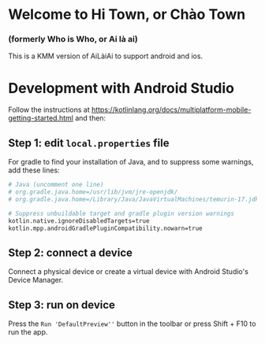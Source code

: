 # Welcome to Hi Town, or Chào Town
### (formerly Who is Who, or Ai là ai)

This is a KMM version of AiLàiAi to support android and ios.

# Development with Android Studio

Follow the instructions at https://kotlinlang.org/docs/multiplatform-mobile-getting-started.html and then:

## Step 1: edit `local.properties` file

For gradle to find your installation of Java, and to suppress some warnings, add these lines:

```bash
# Java (uncomment one line)
# org.gradle.java.home=/usr/lib/jvm/jre-openjdk/
# org.gradle.java.home=/Library/Java/JavaVirtualMachines/temurin-17.jdk/Contents/Home

# Suppress unbuildable target and gradle plugin version warnings
kotlin.native.ignoreDisabledTargets=true
kotlin.mpp.androidGradlePluginCompatibility.nowarn=true
```

## Step 2: connect a device

Connect a physical device or create a virtual device with Android Studio's Device Manager.

## Step 3: run on device

Press the `Run 'DefaultPreview''` button in the toolbar or press Shift + F10 to run the app.
